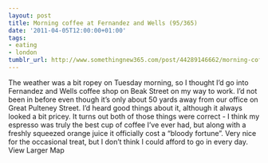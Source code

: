 ```yaml
---
layout: post
title: Morning coffee at Fernandez and Wells (95/365)
date: '2011-04-05T12:00:00+01:00'
tags:
- eating
- london
tumblr_url: http://www.somethingnew365.com/post/44289146662/morning-coffee-at-fernandez-and-wells-95365
---
```

The weather was a bit ropey on Tuesday morning, so I thought I’d go into Fernandez and Wells coffee shop on Beak Street on my way to work.
I’d not been in before even though it’s only about 50 yards away from our office on Great Pulteney Street. I’d heard good things about it, although it always looked a bit pricey.
It turns out both of those things were correct - I think my espresso was truly the best cup of coffee I’ve ever had, but along with a freshly squeezed orange juice it officially cost a “bloody fortune”. Very nice for the occasional treat, but I don’t think I could afford to go in every day.
View Larger Map
